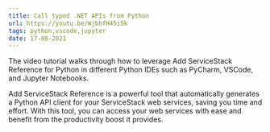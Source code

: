 ```yaml
---
title: Call typed .NET APIs from Python
url: https://youtu.be/WjbhfH45i5k
tags: python,vscode,jupyter
date: 17-08-2021
---
```


The video tutorial walks through how to leverage Add ServiceStack Reference for Python in different Python IDEs such as PyCharm, VSCode, and Jupyter Notebooks. 

Add ServiceStack Reference is a powerful tool that automatically generates a Python API client for your ServiceStack web services, saving you time and effort. With this tool, you can access your web services with ease and benefit from the productivity boost it provides.
